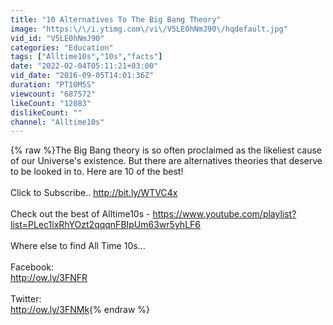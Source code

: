 ```yaml
---
title: "10 Alternatives To The Big Bang Theory"
image: "https:\/\/i.ytimg.com\/vi\/V5LE0hNmJ90\/hqdefault.jpg"
vid_id: "V5LE0hNmJ90"
categories: "Education"
tags: ["Alltime10s","10s","facts"]
date: "2022-02-04T05:11:21+03:00"
vid_date: "2016-09-05T14:01:36Z"
duration: "PT10M5S"
viewcount: "687572"
likeCount: "12083"
dislikeCount: ""
channel: "Alltime10s"
---
```

{% raw %}The Big Bang theory is so often proclaimed as the likeliest cause of our Universe's existence. But there are alternatives theories that deserve to be looked in to. Here are 10 of the best! <br /><br />Click to Subscribe.. <a rel="nofollow" target="blank" href="http://bit.ly/WTVC4x">http://bit.ly/WTVC4x</a><br /><br />Check out the best of Alltime10s - <a rel="nofollow" target="blank" href="https://www.youtube.com/playlist?list=PLec1lxRhYOzt2qqqnFBIpUm63wr5yhLF6">https://www.youtube.com/playlist?list=PLec1lxRhYOzt2qqqnFBIpUm63wr5yhLF6</a><br /><br />Where else to find All Time 10s...<br /><br />Facebook:<br /><a rel="nofollow" target="blank" href="http://ow.ly/3FNFR">http://ow.ly/3FNFR</a><br /><br />Twitter:<br /><a rel="nofollow" target="blank" href="http://ow.ly/3FNMk">http://ow.ly/3FNMk</a>{% endraw %}
